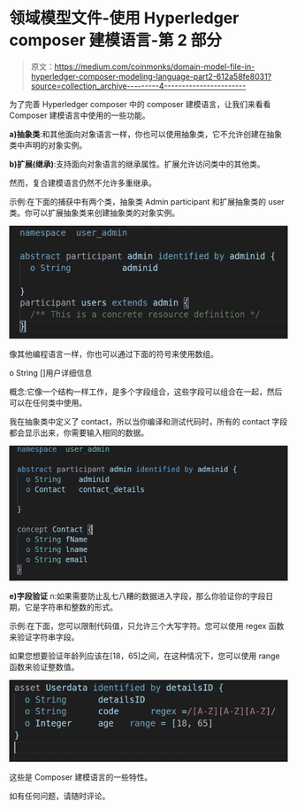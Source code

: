 # 领域模型文件-使用 Hyperledger composer 建模语言-第 2 部分

> 原文：<https://medium.com/coinmonks/domain-model-file-in-hyperledger-composer-modeling-language-part2-612a58fe8031?source=collection_archive---------4----------------------->

为了完善 Hyperledger composer 中的 composer 建模语言，让我们来看看 Composer 建模语言中使用的一些功能。

**a)抽象类**:和其他面向对象语言一样，你也可以使用抽象类，它不允许创建在抽象类中声明的对象实例。

**b)扩展(继承)**:支持面向对象语言的继承属性。扩展允许访问类中的其他类。

然而，复合建模语言仍然不允许多重继承。

示例:在下面的捕获中有两个类，抽象类 Admin participant 和扩展抽象类的 user 类。你可以扩展抽象类来创建抽象类的对象实例。

![](img/42cda74e1861c5e79d7410257281c995.png)

像其他编程语言一样，你也可以通过下面的符号来使用数组。

o String []用户详细信息

概念:它像一个结构一样工作，是多个字段组合，这些字段可以组合在一起，然后可以在任何类中使用。

我在抽象类中定义了 contact，所以当你编译和测试代码时，所有的 contact 字段都会显示出来，你需要输入相同的数据。

![](img/aef691fc2ed9a8d6bff2f5c53f324ddc.png)

**e)字段验证** n:如果需要防止乱七八糟的数据进入字段，那么你验证你的字段日期，它是字符串和整数的形式。

示例:在下面，您可以限制代码值，只允许三个大写字符。您可以使用 regex 函数来验证字符串字段。

如果您想要验证年龄列应该在[18，65]之间，在这种情况下，您可以使用 range 函数来验证整数值。

![](img/c9a65143befa948092ff9ce863e43b62.png)

这些是 Composer 建模语言的一些特性。

如有任何问题，请随时评论。